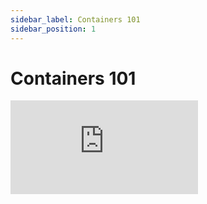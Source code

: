 ```yaml
---
sidebar_label: Containers 101
sidebar_position: 1
---
```


# Containers 101

<div style={{ maxWidth: '100%', position: 'relative', paddingBottom: '56.25%', height: 0 }}>
    <iframe style={{ position: 'absolute', top: 0, left: 0, width: '100%', height: '100%' }} src="https://www.youtube.com/embed/ZKIZtaQF3So?si=ReOXVfM6nImHeM-G" title="YouTube video player" frameBorder="0" allow="accelerometer; autoplay; clipboard-write; encrypted-media; gyroscope; picture-in-picture; web-share" referrerPolicy="strict-origin-when-cross-origin" allowFullScreen></iframe>
</div>
